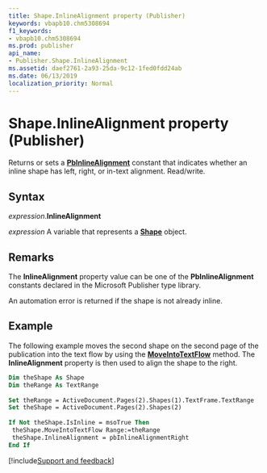 ```yaml
---
title: Shape.InlineAlignment property (Publisher)
keywords: vbapb10.chm5308694
f1_keywords:
- vbapb10.chm5308694
ms.prod: publisher
api_name:
- Publisher.Shape.InlineAlignment
ms.assetid: daef2761-2a93-25da-9c12-1fed0fdd24ab
ms.date: 06/13/2019
localization_priority: Normal
---
```



# Shape.InlineAlignment property (Publisher)

Returns or sets a **[PbInlineAlignment](Publisher.PbInlineAlignment.md)** constant that indicates whether an inline shape has left, right, or in-text alignment. Read/write.


## Syntax

_expression_.**InlineAlignment**

_expression_ A variable that represents a **[Shape](Publisher.Shape.md)** object.


## Remarks

The **InlineAlignment** property value can be one of the **PbInlineAlignment** constants declared in the Microsoft Publisher type library.

An automation error is returned if the shape is not already inline.


## Example

The following example moves the second shape on the second page of the publication into the text flow by using the **[MoveIntoTextFlow](Publisher.Shape.MoveIntoTextFlow.md)** method. The **InlineAlignment** property is then used to align the shape to the right.

```vb
Dim theShape As Shape 
Dim theRange As TextRange 
 
Set theRange = ActiveDocument.Pages(2).Shapes(1).TextFrame.TextRange 
Set theShape = ActiveDocument.Pages(2).Shapes(2) 
 
If Not theShape.IsInline = msoTrue Then 
 theShape.MoveIntoTextFlow Range:=theRange 
 theShape.InlineAlignment = pbInlineAlignmentRight 
End If
```

[!include[Support and feedback](~/includes/feedback-boilerplate.md)]